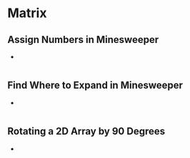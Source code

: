 # Matrix

## Assign Numbers in Minesweeper

*

```

```

## Find Where to Expand in Minesweeper

*

```

```

## Rotating a 2D Array by 90 Degrees

*

```

```

